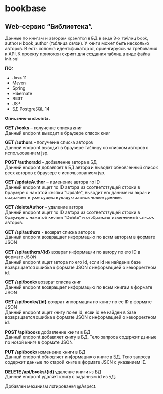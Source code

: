 # bookbase

## Web-сервис “Библиотека”.
  
Данные по книгам и авторам  хранятся в БД в виде 3-х таблиц book, author и book_author (таблица связи). 
У книги может быть несколько авторов. В есть колонка идентификатор id, ориентируясь на требования к API. 
К проекту приложен скрипт для создания таблиц в виде файла init.sql


**ПО:**
-   Java 11
-   Maven
-   Spring 
-   Hibernate
-   REST
-   JSP
-   БД PostgreSQL 14

  
**Описание endpoints:**

 
**GET /books** – получение списка книг<br>
Данный endpoint выводит в браузере список книг

**GET /authors** – получение списка авторов<br>
Данный endpoint выводит в браузере таблицу со списком авторов с использованием jsp.

**POST /authoradd** – добавление автора в БД<br>
Данный endpoint добавляет в БД автора и выводит обновленный список всех авторов в браузере с использованием jsp.

**GET /updateAuthor** – изменение автора по ID<br>
Данный endpoint ищет по ID автора из соответствущей строки в браузере с нажатой кнопки "Update", выводит его данные на экран и сохраняет в уже существующую запись новые данные.

**GET /deleteAuthor** – удаление автора<br>
Данный endpoint ищет по ID автора из соответствущей строки в браузере с нажатой кнопки "Delete" и отображает измененный список авторов.

**GET /api/authors** - возврат списка авторов<br>
Данный endpoint возвращает информацию по всем авторам в формате JSON

**GET /api/authors/{id}** возврат информации по автору по его ID в формате JSON<br>
Данный endpoint ищет автора по его id, если id не найден в базе возвращается ошибка в формате JSON с информацией о некорректном id. 

**GET /api/books** возврат списка книг<br>
Данный endpoint возвращает информацию по всем книгам в формате JSON

**GET /api/books/{id}** возврат информации по книге по ее ID в формате JSON<br>
Данный endpoint ищет книгу по ее id, если id не найден в базе возвращается ошибка в формате JSON с информацией о некорректном id.

**POST /api/books** добавление книги в БД<br>
Данный endpoint добавляет книгу в БД. Тело запроса содержит данные по новой книге в формате JSON.

**PUT /api/books** изменение книги в БД<br>
Данный endpoint обновляет информацию о книге в БД. Тело запроса содержит данные по старой книге в формате JSON с указанием ID.

**DELETE /api/books/{id}** удаление книги из БД<br>
Данный endpoint удаляет книгу с заданным id из БД.

Добавлен механизм логирования @Aspect.